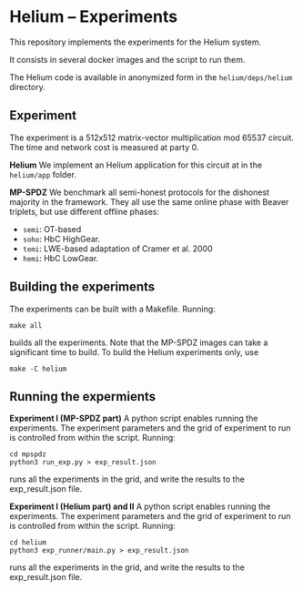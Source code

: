 # Helium – Experiments 

This repository implements the experiments for the Helium system.

It consists in several docker images and the script to run them.

The Helium code is available in anonymized form in the `helium/deps/helium` directory.

## Experiment

The experiment is a 512x512 matrix-vector multiplication mod 65537 circuit. The time and network cost is measured at party 0.

**Helium** 
We implement an Helium application for this circuit at in the `helium/app` folder.

**MP-SPDZ**
We benchmark all semi-honest protocols for the dishonest majority in the framework.
They all use the same online phase with Beaver triplets, but use different offline phases:
- `semi`: OT-based
- `soho`: HbC HighGear.
- `temi`: LWE-based adaptation of Cramer et al. 2000
- `hemi`: HbC LowGear. 

## Building the experiments

The experiments can be built with a Makefile. Running:
````
make all
````
builds all the experiments. Note that the MP-SPDZ images can take a significant time to build. To build the Helium experiments only, use
````
make -C helium 
````

## Running the expermients

**Experiment I (MP-SPDZ part)**
A python script enables running the experiments. The experiment parameters and the grid of experiment to run is controlled from within the script.
Running:
````
cd mpspdz
python3 run_exp.py > exp_result.json
````
runs all the experiments in the grid, and write the results to the exp_result.json file.

**Experiment I (Helium part) and II**
A python script enables running the experiments. The experiment parameters and the grid of experiment to run is controlled from within the script.
Running:
````
cd helium
python3 exp_runner/main.py > exp_result.json
````
runs all the experiments in the grid, and write the results to the exp_result.json file.

